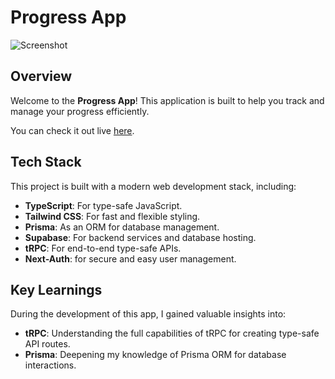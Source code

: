 # Progress App

![Screenshot](https://github.com/Giorgiod91/ProgressApp1/assets/109972616/bbab7239-89d5-4812-9765-c9c8140bb70e)


## Overview

Welcome to the **Progress App**! This application is built to help you track and manage your progress efficiently. 

You can check it out live [here](https://progress-app1.vercel.app/).

## Tech Stack

This project is built with a modern web development stack, including:

- **TypeScript**: For type-safe JavaScript.
- **Tailwind CSS**: For fast and flexible styling.
- **Prisma**: As an ORM for database management.
- **Supabase**: For backend services and database hosting.
- **tRPC**: For end-to-end type-safe APIs.
- **Next-Auth**: for secure and easy user management.

## Key Learnings

During the development of this app, I gained valuable insights into:

- **tRPC**: Understanding the full capabilities of tRPC for creating type-safe API routes.
- **Prisma**: Deepening my knowledge of Prisma ORM for database interactions.
